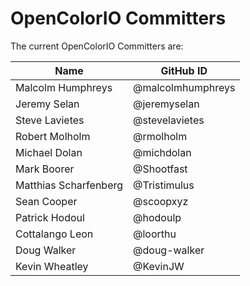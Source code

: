 <!-- SPDX-License-Identifier: CC-BY-4.0 -->
<!-- Copyright Contributors to the OpenColorIO project. -->

# OpenColorIO Committers

The current OpenColorIO Committers are:

| Name           | GitHub ID |
| -------------- | -----------------
| Malcolm Humphreys | @malcolmhumphreys |
| Jeremy Selan | @jeremyselan |
| Steve Lavietes | @stevelavietes |
| Robert Molholm | @rmolholm |
| Michael Dolan | @michdolan |
| Mark Boorer | @Shootfast |
| Matthias Scharfenberg | @Tristimulus |
| Sean Cooper | @scoopxyz
| Patrick Hodoul | @hodoulp
| Cottalango Leon | @loorthu
| Doug Walker | @doug-walker |
| Kevin Wheatley | @KevinJW |
